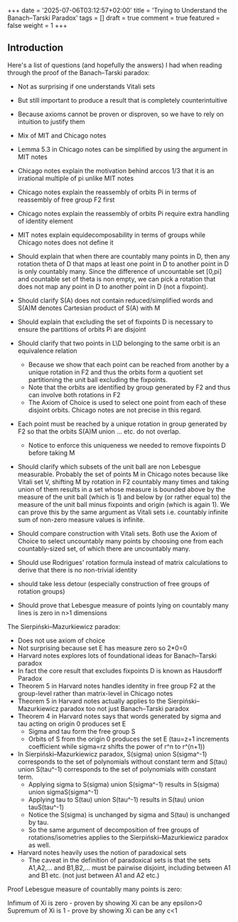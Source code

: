 +++
date = '2025-07-06T03:12:57+02:00'
title = 'Trying to Understand the Banach–Tarski Paradox'
tags = []
draft = true
comment = true
featured = false
weight = 1
+++

## Introduction

Here's a list of questions (and hopefully the answers) I had when reading through the proof of the Banach–Tarski paradox:

<!-- https://web.mit.edu/andersk/Public/banach-tarski.pdf -->
<!-- https://math.uchicago.edu/~may/REU2014/REUPapers/Robinson.pdf -->
<!-- https://en.wikipedia.org/wiki/Banach%E2%80%93Tarski_paradox#A_sketch_of_the_proof -->
<!-- https://en.wikipedia.org/wiki/Rodrigues%27_rotation_formula -->

- Not as surprising if one understands Vitali sets
- But still important to produce a result that is completely counterintuitive
- Because axioms cannot be proven or disproven, so we have to rely on intuition to justify them

- Mix of MIT and Chicago notes
- Lemma 5.3 in Chicago notes can be simplified by using the argument in MIT notes
- Chicago notes explain the motivation behind arccos 1/3 that it is an irrational multiple of pi unlike MIT notes
- Chicago notes explain the reassembly of orbits Pi in terms of reassembly of free group F2 first 
- Chicago notes explain the reassembly of orbits Pi require extra handling of identity element
- MIT notes explain equidecomposability in terms of groups while Chicago notes does not define it
- Should explain that when there are countably many points in D, then any rotation theta of D that maps at least one point in D to another point in D is only countably many. Since the difference of uncountable set [0,pi] and countable set of theta is non empty, we can pick a rotation that does not map any point in D to another point in D (not a fixpoint).
- Should clarify S(A) does not contain reduced/simplified words and S(A)M denotes Cartesian product of S(A) with M
- Should explain that excluding the set of fixpoints D is necessary to ensure the partitions of orbits Pi are disjoint 
- Should clarify that two points in L\D belonging to the same orbit is an equivalence relation
  - Because we show that each point can be reached from another by a unique rotation in F2 and thus the orbits form a quotient set partitioning the unit ball excluding the fixpoints.
  - Note that the orbits are identified by group generated by F2 and thus can involve both rotations in F2
  - The Axiom of Choice is used to select one point from each of these disjoint orbits. Chicago notes are not precise in this regard.
- Each point must be reached by a unique rotation in group generated by F2 so that the orbits S(A)M union ... etc. do not overlap.
  - Notice to enforce this uniqueness we needed to remove fixpoints D before taking M
- Should clarify which subsets of the unit ball are non Lebesgue measurable. Probably the set of points M in Chicago notes because like Vitali set V, shifting M by rotation in F2 countably many times and taking union of them results in a set whose measure is bounded above by the measure of the unit ball (which is 1) and below by (or rather equal to) the measure of the unit ball minus fixpoints and origin (which is again 1). We can prove this by the same argument as Vitali sets i.e. countably infinite sum of non-zero measure values is infinite.
- Should compare construction with Vitali sets. Both use the Axiom of Choice to select uncountably many points by choosing one from each countably-sized set, of which there are uncountably many.
- Should use Rodrigues' rotation formula instead of matrix calculations to derive that there is no non-trivial identity
- should take less detour (especially construction of free groups of rotation groups)
- Should prove that Lebesgue measure of points lying on countably many lines is zero in n>1 dimensions

The Sierpiński–Mazurkiewicz paradox:
<!-- https://curiosamathematica.tumblr.com/post/103798113852/the-sierpi%C5%84skimazurkiewicz-paradox -->
<!-- https://math.hmc.edu/su/wp-content/uploads/sites/10/2019/06/The-Banach-Tarski-Paradox.pdf -->

- Does not use axiom of choice
- Not surprising because set E has measure zero so 2*0=0
- Harvard notes explores lots of foundational ideas for Banach–Tarski paradox
- In fact the core result that excludes fixpoints D is known as Hausdorff Paradox
- Theorem 5 in Harvard notes handles identity in free group F2 at the group-level rather than matrix-level in Chicago notes
- Theorem 5 in Harvard notes actually applies to the Sierpiński–Mazurkiewicz paradox too not just Banach–Tarski paradox
- Theorem 4 in Harvard notes says that words generated by sigma and tau acting on origin 0 produces set E
  - Sigma and tau form the free group S
  - Orbits of S from the origin 0 produces the set E (tau=z+1 increments coefficient while sigma=rz shifts the power of r^n to r^(n+1))
- In Sierpiński–Mazurkiewicz paradox, S(sigma) union S(sigma^-1) corresponds to the set of polynomials without constant term and S(tau) union S(tau^-1) corresponds to the set of polynomials with constant term.
  - Applying sigma to S(sigma) union S(sigma^-1) results in S(sigma) union sigmaS(sigma^-1)
  - Applying tau to S(tau) union S(tau^-1) results in S(tau) union tauS(tau^-1)
  - Notice the S(sigma) is unchanged by sigma and S(tau) is unchanged by tau.
  - So the same argument of decomposition of free groups of rotations/isometries applies to the Sierpiński–Mazurkiewicz paradox as well.
- Harvard notes heavily uses the notion of paradoxical sets
  - The caveat in the definition of paradoxical sets is that the sets A1,A2,... and B1,B2,... must be pairwise disjoint, including between A1 and B1 etc. (not just between A1 and A2 etc.)

Proof Lebesgue measure of countablly many points is zero:
<!-- https://math.stackexchange.com/questions/2433952/prove-countable-sets-have-measure-0 -->

Infimum of Xi is zero - proven by showing Xi can be any epsilon>0
Supremum of Xi is 1 - prove by showing Xi can be any c<1
